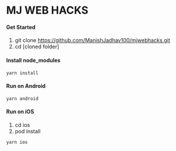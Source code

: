 # MJ WEB HACKS

#### Get Started

1. git clone https://github.com/ManishJadhav100/mjwebhacks.git
2. cd [cloned folder]

#### Install node_modules

`yarn install`

#### Run on Android

`yarn android`

#### Run on iOS

1. cd ios
2. pod install

`yarn ios`
